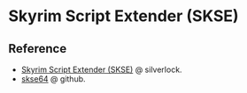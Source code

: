 # Skyrim Script Extender (SKSE)

## Reference

- [Skyrim Script Extender (SKSE)](https://skse.silverlock.org/) @ silverlock.
- [skse64](https://github.com/ianpatt/skse64) @ github.

